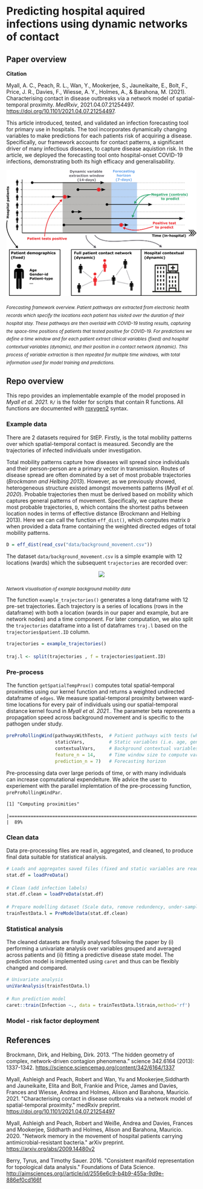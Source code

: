 # Predicting hospital aquired infections using dynamic networks of contact

## Paper overview

**Citation**

Myall, A. C., Peach, R. L., Wan, Y., Mookerjee, S., Jauneikaite, E., Bolt, F., Price, J. R., Davies, F., Wiesse, A. Y., Holmes, A., & Barahona, M. (2021). Characterising contact in disease outbreaks via a network model of spatial-temporal proximity. *MedRxiv*, 2021.04.07.21254497. https://doi.org/10.1101/2021.04.07.21254497.

This article introduced, tested, and validated an infection forecasting tool for primary use in hospitals. The tool incorporates dynamically changing variables to make predictions for each patients risk of acquiring a disease. Specifically, our framework accounts for contact patterns, a significant driver of many infectious diseases, to capture disease aquistion risk. In the article, we deployed the forecasting tool onto hospital-onset COVID-19 infections, demonstrating both its high efficacy and generalisability.

<p align="center">
  <img src="method_overview.png" width="700">
</p>

<sub>*Forecasting framework overview. Patient pathways are extracted from electronic health records which specify the locations each patient has visited over the duration of their hospital stay. These pathways are then overlaid with COVID-19 testing results, capturing the space-time positions of patients that tested positive for COVID-19. For predictions we define a time window and for each patient extract clinical variables (fixed) and hospital contextual variables (dynamic), and their position in a contact network (dynamic). This process of variable extraction is then repeated for multiple time windows, with total information used for model training and predictions.*</sub>


## Repo overview

This repo provides an implementable example of the model proposed in *Myall et al. 2021.*  `R/` is the folder for scripts that contain R functions. All functions are documented with [roxygen2](https://roxygen2.r-lib.org/) syntax.

### Example data

There are 2 datasets required for StEP. Firstly, is the total mobility patterns over which spatial-temporal contact is measured. Secondly are the trajectories of infected individuals under investigation.

Total mobility patterns capture how diseases will spread since individuals and their person-person are a primary vector in transmission. Routes of disease spread are often dominated by a set of most probable trajectories (*Brockmann and Helbing 2013*). However, as we previously showed, heterogeneous structure existed amongst movements patterns (*Myall et al. 2020*). Probable trajectories then must be derived based on mobility which captures general patterns of movement. Specifically, we capture these most probable trajectories, `D`, which contains the shortest paths between location nodes in terms of effective distance (Brockmann and Helbing 2013). Here we can call the function `eff_dist()`, which computes matrix `D` when provided a data frame containing the weighted directed edges of total mobility patterns.

```R
D = eff_dist(read_csv("data/background_movement.csv")) 
```

The dataset `data/background_movement.csv` is a simple example with 12 locations (wards) which the subsequent `trajectories` are recorded over:

<p align="center">
  <img src="images/background_movement_example.png" width="400">
</p>


<sub>*Network visualisation of example background mobility data*</sub>

The function `example_trajectories()` generates a long dataframe with 12 pre-set trajectories. Each trajectory is a series of locations (rows in the dataframe) with both a location (wards in our paper and example, but are network nodes) and a time component. For later computation, we also split the `trajectories` dataframe into a list of dataframes `traj.l` based on the `trajectories$patient.ID` column.


```R
trajectories = example_trajectories()

traj.l <- split(trajectories , f = trajectories$patient.ID)
```

### Pre-process

The function `getSpatialTempProx()` computes total spatial-temporal proximities using our kernel function and returns a weighted undirected dataframe of `edges`. We measure spatial-temporal proximity between ward-time locations for every pair of individuals using our spatial-temporal distance kernel found in *Myall et al. 2021.*. The parameter beta represents a propagation speed across background movement and is specific to the pathogen under study.


```R
preProRollingWind(pathwaysWithTests,  # Patient pathways with tests (when a patient become positive)
                  staticVars,         # Static variables (i.e. age, gender, ...)
                  contextualVars,     # Background contextual variables (hospital infection numbers)
                  feature_n = 14,     # Time window size to compute variables over
                  prediction_n = 7)   # Forecasting horizon
```

Pre-processing data over large periods of time, or with many individuals can increase copmutational expendeiture. We advice the user to experiement with the parallel implemtation of the pre-processing function, `preProRollingWindPar`.

```
[1] "Computing proximities"
  |=============================================================================================           |  89%
```

### Clean data
Data pre-processing files are read in, aggregated, and cleaned, to produce final data suitable for statistical analysis.

```R
# Loads and aggregates saved files (fixed and static variables are read in and joined by patient-timecode IDs)
stat.df = loadPreData()

# Clean (add infection labels)
stat.df.clean = loadPreData(stat.df)

# Prepare modelling dataset (Scale data, remove redundency, under-sample, split into train/test)
trainTestData.l = PreModelData(stat.df.clean)
```

### Statistical analysis

The cleaned datasets are finally analysed following the paper by (i) performing a univariate analysis over variables grouped and averaged across patients and (ii) fitting a predictive disease state model. The prediction model is implemented using `caret` and thus can be flexibly changed and compared.

```R
# Univariate analysis
uniVarAnalysis(trainTestData.l)

# Run prediction model
caret::train(Infection ~., data = trainTestData.l$train,method='rf')

```


### Model - risk factor deployment


## References

<div id="refs" class="references">

<div id="ref-brockmann_2013">

Brockmann, Dirk, and Helbing, Dirk. 2013. “The hidden geometry of complex, network-driven contagion phenomena.” science 342.6164 (2013): 1337-1342. https://science.sciencemag.org/content/342/6164/1337

</div>

<div id="ref-myall_2021">

Myall, Ashleigh and Peach, Robert and Wan, Yu and Mookerjee,Siddharth and Jauneikaite, Elita and Bolt, Frankie and Price, James and Davies, Frances and Wiesse, Andrea and Holmes, Alison and Barahona, Mauricio. 2021. "Characterising contact in disease outbreaks via a network model of spatial-temporal proximity." medRxiv preprint. https://doi.org/10.1101/2021.04.07.21254497

</div>


<div id="ref-myall_2020">

Myall, Ashleigh and Peach, Robert and Weiße, Andrea and Davies, Frances and Mookerjee, Siddharth and Holmes, Alison and Barahona, Mauricio. 2020. "Network memory in the movement of hospital patients carrying antimicrobial-resistant bacteria." arXiv preprint. https://arxiv.org/abs/2009.14480v2

</div>


<div id="ref-myall_2020">

Berry, Tyrus, and Timothy Sauer. 2016. "Consistent manifold representation for topological data analysis." Foundations of Data Science. http://aimsciences.org//article/id/2556e6c9-b4b9-455a-9d9e-886ef0cd166f

</div>
